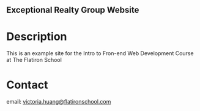Exceptional Realty Group Website
---

# Description

This is an example site for the Intro to Fron-end Web Development Course at The Flatiron School

# Contact

email: victoria.huang@flatironschool.com